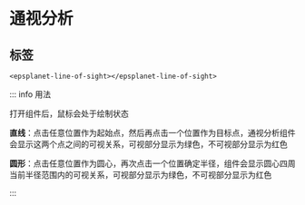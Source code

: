 # 通视分析

<div data-sunwayTheme='light'>
  <EpsplanetEarth :showDefaultBasemap="true" @onReady="ready">
    <EpsplanetButton container="#earthContainer" icon="icon-tool_kjcx" type="panel" :position="position" :panel="panel" title='通视分析'>
      <EpsplanetLineOfSight/>
    </EpsplanetButton>
  </EpsplanetEarth>
</div>

<script setup lang='ts'>
import {ref} from 'vue';
const position = ref({
  left: 10,
  top: 10
});
const panel = ref({
//   size: {
//     width: '300px',
//     height: '300px'
//   },
  position: {
    left: 10,
    top: 10
  }
});
const ready = (earth:any)=>{
    console.log(earth)
  earth.sceneTree.root.children.push(
  {
    ref: 'tileset',
    czmObject: {
      "xbsjType": "Tileset",
      "xbsjGuid": "d3266895-4795-41a1-92f3-46be5edc6532",
      "name": "大雁塔",
      "url": "/EPSGIS-DEV-PORTAL/Demos/last/assets/dayanta/tileset.json",
    //   "xbsjPosition": [
    //     1.9017002809975097,
    //     0.5972446887154512,
    //     3.0624089850964736e-9
    //   ],
    }
  }
  )
  earth.sceneTree.$refs.tileset.czmObject.flyTo()
}
</script>

## 标签

```vue
<epsplanet-line-of-sight></epsplanet-line-of-sight>
```

<!-- ## 界面 -->

<!-- ![通视分析](../../assets/lineOfSight.png) -->

<!-- ## 用法 -->

::: info 用法

 打开组件后，鼠标会处于绘制状态

 **直线**：点击任意位置作为起始点，然后再点击一个位置作为目标点，通视分析组件会显示这两个点之间的可视关系，可视部分显示为绿色，不可视部分显示为红色

 **圆形**：点击任意位置作为圆心，再次点击一个位置确定半径，组件会显示圆心四周当前半径范围内的可视关系，可视部分显示为绿色，不可视部分显示为红色

:::

